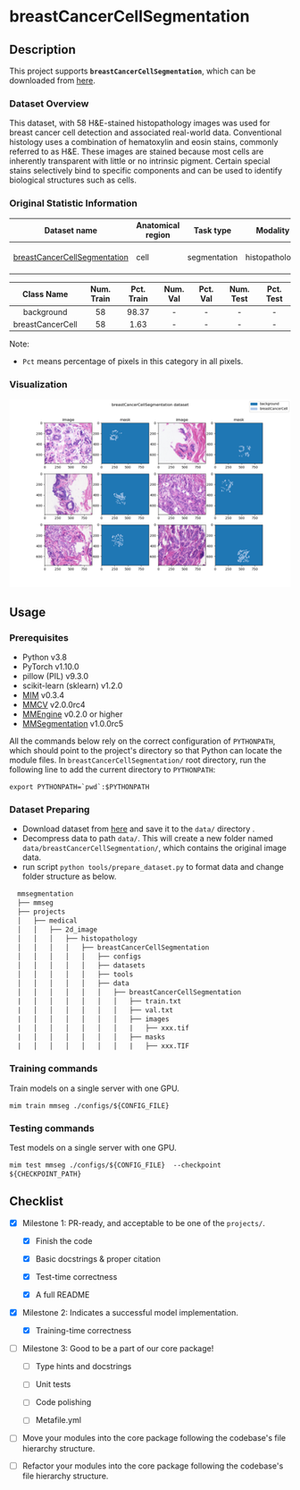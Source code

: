 # breastCancerCellSegmentation

## Description

This project supports **`breastCancerCellSegmentation`**, which can be downloaded from [here](https://www.heywhale.com/mw/dataset/5e9e9b35ebb37f002c625423).

### Dataset Overview

This dataset, with 58 H&E-stained histopathology images was used for breast cancer cell detection and associated real-world data.
Conventional histology uses a combination of hematoxylin and eosin stains, commonly referred to as H&E. These images are stained because most cells are inherently transparent with little or no intrinsic pigment.
Certain special stains selectively bind to specific components and can be used to identify biological structures such as cells.

### Original Statistic Information

| Dataset name                                                                                 | Anatomical region | Task type    | Modality       | Num. Classes | Train/Val/Test Images | Train/Val/Test Labeled | Release Date | License                                                         |
| -------------------------------------------------------------------------------------------- | ----------------- | ------------ | -------------- | ------------ | --------------------- | ---------------------- | ------------ | --------------------------------------------------------------- |
| [breastCancerCellSegmentation](https://www.heywhale.com/mw/dataset/5e9e9b35ebb37f002c625423) | cell              | segmentation | histopathology | 2            | 58/-/-                | yes/-/-                | 2020         | [CC-BY-NC 4.0](https://creativecommons.org/licenses/by-sa/4.0/) |

|    Class Name    | Num. Train | Pct. Train | Num. Val | Pct. Val | Num. Test | Pct. Test |
| :--------------: | :--------: | :--------: | :------: | :------: | :-------: | :-------: |
|    background    |     58     |   98.37    |    -     |    -     |     -     |     -     |
| breastCancerCell |     58     |    1.63    |    -     |    -     |     -     |     -     |

Note:

- `Pct` means percentage of pixels in this category in all pixels.

### Visualization

![bac](https://raw.githubusercontent.com/uni-medical/medical-datasets-visualization/main/2d/semantic_seg/histopathology/breastCancerCellSegmentation/breastCancerCellSegmentation_dataset.png)

## Usage

### Prerequisites

- Python v3.8
- PyTorch v1.10.0
- pillow (PIL) v9.3.0
- scikit-learn (sklearn) v1.2.0
- [MIM](https://github.com/open-mmlab/mim) v0.3.4
- [MMCV](https://github.com/open-mmlab/mmcv) v2.0.0rc4
- [MMEngine](https://github.com/open-mmlab/mmengine) v0.2.0 or higher
- [MMSegmentation](https://github.com/open-mmlab/mmsegmentation) v1.0.0rc5

All the commands below rely on the correct configuration of `PYTHONPATH`, which should point to the project's directory so that Python can locate the module files. In `breastCancerCellSegmentation/` root directory, run the following line to add the current directory to `PYTHONPATH`:

```shell
export PYTHONPATH=`pwd`:$PYTHONPATH
```

### Dataset Preparing

- Download dataset from [here](https://www.heywhale.com/mw/dataset/5e9e9b35ebb37f002c625423) and save it to the `data/` directory .
- Decompress data to path `data/`. This will create a new folder named `data/breastCancerCellSegmentation/`, which contains the original image data.
- run script `python tools/prepare_dataset.py` to format data and change folder structure as below.

```none
  mmsegmentation
  ├── mmseg
  ├── projects
  │   ├── medical
  │   │   ├── 2d_image
  │   │   │   ├── histopathology
  │   │   │   │   ├── breastCancerCellSegmentation
  │   │   │   │   │   ├── configs
  │   │   │   │   │   ├── datasets
  │   │   │   │   │   ├── tools
  │   │   │   │   │   ├── data
  │   │   │   │   │   │   ├── breastCancerCellSegmentation
  |   │   │   │   │   │   │   ├── train.txt
  |   │   │   │   │   │   │   ├── val.txt
  |   │   │   │   │   │   │   ├── images
  |   │   │   │   │   │   │   |   ├── xxx.tif
  |   │   │   │   │   │   │   ├── masks
  |   │   │   │   │   │   │   |   ├── xxx.TIF

```

### Training commands

Train models on a single server with one GPU.

```shell
mim train mmseg ./configs/${CONFIG_FILE}
```

### Testing commands

Test models on a single server with one GPU.

```shell
mim test mmseg ./configs/${CONFIG_FILE}  --checkpoint ${CHECKPOINT_PATH}
```

## Checklist

- [x] Milestone 1: PR-ready, and acceptable to be one of the `projects/`.

  - [x] Finish the code

  - [x] Basic docstrings & proper citation

  - [x] Test-time correctness

  - [x] A full README

- [x] Milestone 2: Indicates a successful model implementation.

  - [x] Training-time correctness

- [ ] Milestone 3: Good to be a part of our core package!

  - [ ] Type hints and docstrings

  - [ ] Unit tests

  - [ ] Code polishing

  - [ ] Metafile.yml

- [ ] Move your modules into the core package following the codebase's file hierarchy structure.

- [ ] Refactor your modules into the core package following the codebase's file hierarchy structure.
